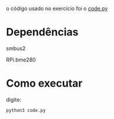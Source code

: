 o código usado no exercício foi o [code.py](code.py)

# Dependências

smbus2

RPi.bme280

# Como executar

digite:

	python3 code.py

